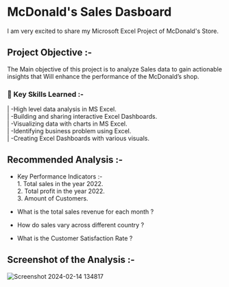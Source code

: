 # McDonald's Sales Dasboard
I am very excited to share my Microsoft Excel Project of McDonald's Store.

## Project Objective :-
The Main objective of this project is to analyze Sales data to gain 
actionable insights that Will enhance the performance of the McDonald’s shop.


### 📌 Key Skills Learned :-
| -High level data analysis in MS Excel.     
| -Building and sharing interactive Excel Dashboards.     
| -Visualizing data with charts in MS Excel.      
| -Identifying business problem using Excel.       
| -Creating Excel Dashboards with various visuals.       

## Recommended Analysis :-
- Key Performance Indicators :-        
             1. Total sales in the year 2022.        
             2. Total profit in the year 2022.      
             3. Amount of Customers.        

- What is the total sales revenue for each month ?
- How do sales vary across different country ?
- What is the Customer Satisfaction Rate ?


## Screenshot of the Analysis :-
![Screenshot 2024-02-14 134817](https://github.com/MyProjects-5/McDonald-s-Sales-Dashboard/assets/140932670/70e7df07-8d87-446e-83c5-c297c950d08f)

